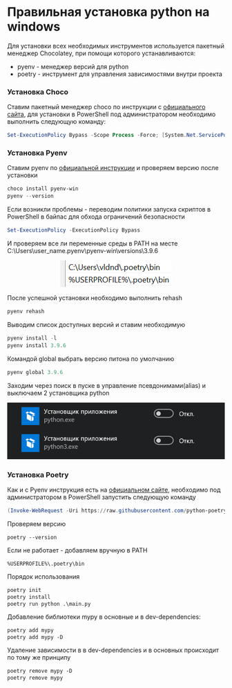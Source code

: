 # Правильная установка python на windows
Для установки всех необходимых инструментов используется пакетный менеджер Chocolatey, при помощи которого устанавливаются:  
* pyenv - менеджер версий для python
* poetry - инструмент для управления зависимостями внутри проекта   

### **Установка Choco**  
Ставим пакетный менеджер choсo по инструкции с [официального сайта](https://chocolatey.org/install), для установки в PowerShell под администратором необходимо выполнить следующую команду:
``` PowerShell
Set-ExecutionPolicy Bypass -Scope Process -Force; [System.Net.ServicePointManager]::SecurityProtocol = [System.Net.ServicePointManager]::SecurityProtocol -bor 3072; iex ((New-Object System.Net.WebClient).DownloadString('https://community.chocolatey.org/install.ps1'))
```
### **Установка Pyenv**
Ставим pyenv по [официальной инструкции](https://pyenv-win.github.io/pyenv-win/#installation) и проверяем версию после установки

``` PowerShell
choco install pyenv-win
pyenv --version
```

Если возникли проблемы - переводим политики запуска скриптов в PowerShell в байпас для обхода ограничений безопасности

```PowerShell
Set-ExecutionPolicy -ExecutionPolicy Bypass
```

И проверяем все ли переменные среды в PATH на месте
C:\Users\user_name\.pyenv\pyenv-win\versions\3.9.6  

<p align="center">
  <img src="img/pyenv_install.png"
  alt="Проверка переменных среды в PATH">
</p>

После успешной установки необходимо выполнить rehash 

``` PowerShell
pyenv rehash
```
Выводим список доступных версий и ставим необходимую

``` PowerShell
pyenv install -l
pyenv install 3.9.6
```

Командой global выбрать версию питона по умолчанию

``` PowerShell
pyenv global 3.9.6
```

Заходим через поиск в пуске в управление псевдонимами(alias) и выключаем 2 установщика python  

<p align="center">
  <img src="img/py_win_install.png"
  alt="alias">
</p>

<!-- ![alias](/img/py_win_install.png) -->


### **Установка Poetry**
Как и с Pyenv инструкция есть на [официальном сайте](https://python-poetry.org/docs/), необходимо под администратором в PowerShell запустить следующую команду

``` PowerShell
(Invoke-WebRequest -Uri https://raw.githubusercontent.com/python-poetry/poetry/master/get-poetry.py -UseBasicParsing).Content | python -
```

Проверяем версию
```
poetry --version
```
Если не работает - добавляем вручную в PATH
```
%USERPROFILE%\.poetry\bin
```
Порядок использования 
```
poetry init
poetry install
poetry run python .\main.py
```

Добавление библиотеки mypy в основные и в dev-dependencies:
```
poetry add mypy
poetry add mypy -D
```

Удаление зависимости в в dev-dependencies и в основных происходит по тому же принципу
```
poetry remove mypy -D 
poetry remove mypy
```
